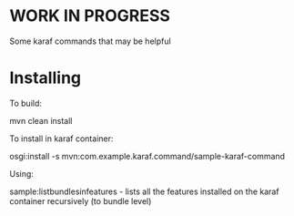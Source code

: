 WORK IN PROGRESS
================

Some karaf commands that may be helpful


Installing
==========

To build:

mvn clean install

To install in karaf container:

osgi:install -s mvn:com.example.karaf.command/sample-karaf-command


Using:

sample:listbundlesinfeatures - lists all the features installed on the karaf container recursively (to bundle level)


